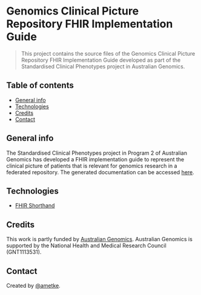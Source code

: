 # Genomics Clinical Picture Repository FHIR Implementation Guide
> This project contains the source files of the Genomics Clinical Picture Repository FHIR Implementation Guide developed as part of the Standardised Clinical Phenotypes project in Australian Genomics.

## Table of contents
* [General info](#general-info)
* [Technologies](#technologies)
* [Credits](#credits)
* [Contact](#contact)

## General info
The Standardised Clinical Phenotypes project in Program 2 of Australian Genomics has developed a FHIR implementation guide to represent the clinical picture of patients that is relevant for genomics research in a federated repository. The generated documentation can be accessed [here](https://aehrc.github.io/genclipr-fhir-ig/).

## Technologies
* [FHIR Shorthand](http://hl7.org/fhir/uv/shorthand/)

## Credits
This work is partly funded by [Australian Genomics](https://www.australiangenomics.org.au/). Australian Genomics is supported by the National Health and Medical Research Council (GNT1113531).

## Contact
Created by [@ametke](https://github.com/ametke).

